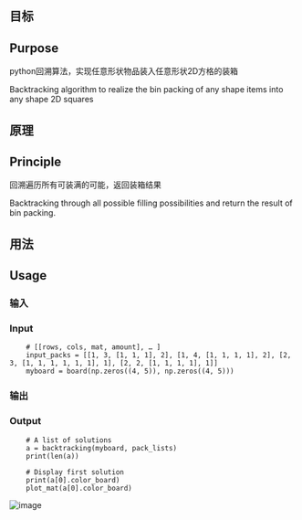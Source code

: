 ## 目标
## Purpose
python回溯算法，实现任意形状物品装入任意形状2D方格的装箱

Backtracking algorithm to realize the bin packing of any shape items into any shape 2D squares
## 原理
## Principle
回溯遍历所有可装满的可能，返回装箱结果

Backtracking through all possible filling possibilities and return the result of bin packing.
## 用法
## Usage

### 输入
### Input

```
	# [[rows, cols, mat, amount], … ]
	input_packs = [[1, 3, [1, 1, 1], 2], [1, 4, [1, 1, 1, 1], 2], [2, 3, [1, 1, 1, 1, 1, 1], 1], [2, 2, [1, 1, 1, 1], 1]]
	myboard = board(np.zeros((4, 5)), np.zeros((4, 5)))
```


### 输出
### Output

```
	# A list of solutions
	a = backtracking(myboard, pack_lists)
	print(len(a))
		
	# Display first solution
	print(a[0].color_board)
	plot_mat(a[0].color_board)
```
![image](https://github.com/Jiayuan-Shi/Bin_packing_python/assets/51028227/dffd53d4-8bb6-44ff-aab2-71684939f8bb)

